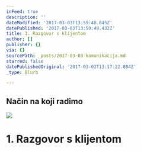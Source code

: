 ```yaml
---
inFeed: true
description: ''
dateModified: '2017-03-03T13:59:48.845Z'
datePublished: '2017-03-03T13:59:49.432Z'
title: 1. Razgovor s klijentom
author: []
publisher: {}
via: {}
sourcePath: _posts/2017-03-03-komunikacija.md
starred: false
datePublishedOriginal: '2017-03-03T13:17:22.804Z'
_type: Blurb

---
```

## Način na koji radimo
![](https://the-grid-user-content.s3-us-west-2.amazonaws.com/3ca0e83a-6092-4e16-a8d8-80df40b1560b.jpg)

# 1\. Razgovor s klijentom
